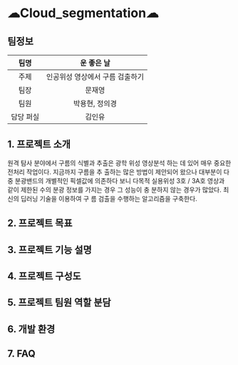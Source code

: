 # ☁Cloud_segmentation☁

## 팀정보

|팀명|운 좋은 날|
|:----:|:---------:|
|주제|인공위성 영상에서 구름 검출하기 |
|팀장|문재영|
|팀원|박용현, 정의경|
|담당 퍼실|김인유|


## 1. 프로젝트 소개

원격 탐사 분야에서 구름의 식별과 추출은 광학 위성 영상분석
하는 데 있어 매우 중요한 전처리 작업이다. 지금까지 구름을 추
출하는 많은 방법이 제안되어 왔으나 대부분이 다중 분광밴드의
개별적인 픽셀값에 의존하다 보니 다목적 실용위성 3호 / 3A호
영상과 같이 제한된 수의 분광 정보를 가지는 경우 그 성능이 충
분하지 않는 경우가 많았다. 최신의 딥러닝 기술을 이용하여 구
름 검출을 수행하는 알고리즘을 구축한다.


## 2. 프로젝트 목표



## 3. 프로젝트 기능 설명


## 4. 프로젝트 구성도


## 5. 프로젝트 팀원 역할 분담


## 6. 개발 환경


## 7. FAQ
